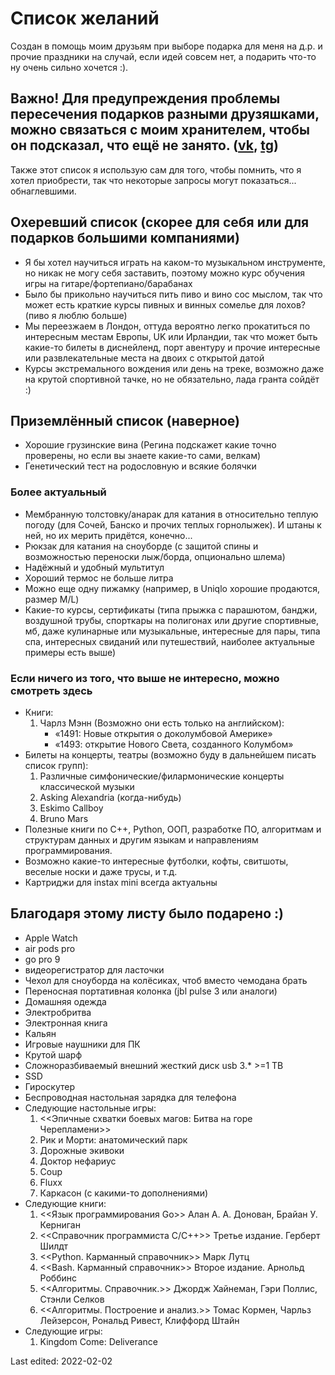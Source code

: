# Список желаний

Создан в помощь моим друзьям при выборе подарка для меня на д.р. и прочие праздники на случай, если идей совсем нет, а подарить что-то ну очень сильно хочется :). 
## Важно! Для предупреждения проблемы пересечения подарков разными друзяшками, можно связаться с моим хранителем, чтобы он подсказал, что ещё не занято. ([vk](https://vk.com/id18105291), [tg](https://t.me/vakhitovaregina))
Также этот список я использую сам для того, чтобы помнить, что я хотел приобрести, так что некоторые запросы могут показаться... обнаглевшими.

## Охеревший список (скорее для себя или для подарков большими компаниями)
* Я бы хотел научиться играть на каком-то музыкальном инструменте, но никак не могу себя заставить, поэтому можно курс обучения игры на гитаре/фортепиано/барабанах
* Было бы прикольно научиться пить пиво и вино сос мыслом, так что может есть краткие курсы пивных и винных сомелье для лохов? (пиво я люблю больше)
* Мы переезжаем в Лондон, оттуда вероятно легко прокатиться по интересным местам Европы, UK или Ирландии, так что может быть какие-то билеты в диснейленд, порт авентуру и прочие интересные или развлекательные места на двоих с открытой датой
* Курсы экстремального вождения или день на треке, возможно даже на крутой спортивной тачке, но не обязательно, лада гранта сойдёт :)

## Приземлённый список (наверное)
* Хорошие грузинские вина (Регина подскажет какие точно проверены, но если вы знаете какие-то сами, велкам)
* Генетический тест на родословную и всякие болячки

### Более актуальный
* Мембранную толстовку/анарак для катания в относительно теплую погоду (для Сочей, Банско и прочих теплых горнолыжек). И штаны к ней, но их мерить придётся, конечно...
* Рюкзак для катания на сноуборде (с защитой спины и возможностью переноски лыж/борда, опционально шлема)
* Надёжный и удобный мультитул
* Хороший термос не больше литра
* Можно еще одну пижамку (например, в Uniqlo хорошие продаются, размер M/L)
* Какие-то курсы, сертификаты (типа прыжка с парашютом, банджи, воздушной трубы, спорткары на полигонах или другие спортивные, мб, даже кулинарные или музыкальные, интересные для пары, типа спа, интересных свиданий или путешествий, наиболее актуальные примеры есть выше)

### Если ничего из того, что выше не интересно, можно смотреть здесь
* Книги: 
    1. Чарлз Мэнн (Возможно они есть только на английском):
        * «1491: Новые открытия о доколумбовой Америке»
        * «1493: открытие Нового Света, созданного Колумбом»
* Билеты на концерты, театры (возможно буду в дальнейшем писать список групп):
    1. Различные симфонические/филармонические концерты классической музыки
    2. Asking Alexandria (когда-нибудь)
    3. Eskimo Callboy
    4. Bruno Mars
* Полезные книги по C++, Python, ООП, разработке ПО, алгоритмам и структурам данных и другим языкам и направлениям программирования.
* Возможно какие-то интересные футболки, кофты, свитшоты, веселые носки и даже трусы, и т.д.
* Картриджи для instax mini всегда актуальны

## Благодаря этому листу было подарено :)

* Apple Watch
* air pods pro
* go pro 9
* видеорегистратор для ласточки
* Чехол для сноуборда на колёсиках, чтоб вместо чемодана брать
* Переносная портативная колонка (jbl pulse 3 или аналоги)
* Домашняя одежда
* Электробритва
* Электронная книга
* Кальян
* Игровые наушники для ПК
* Крутой шарф
* Сложноразбиваемый внешний жесткий диск usb 3.* >=1 TB
* SSD
* Гироскутер
* Беспроводная настольная зарядка для телефона
* Следующие настольные игры: 
    1. <<Эпичные схватки боевых магов: Битва на горе Черепламени>>
    2. Рик и Морти: анатомический парк
    3. Дорожные экивоки
    4. Доктор нефариус
    5. Coup
    6. Fluxx
    7. Каркасон (с какими-то дополнениями)
* Следующие книги: 
    1. <<Язык программирования Go>> Алан А. А. Донован, Брайан У. Керниган
    2. <<Справочник программиста C/C++>> Третье издание. Герберт Шилдт
    3. <<Python. Карманный справочник>> Марк Лутц
    4. <<Bash. Карманный справочник>> Второе издание. Арнольд Роббинс
    5. <<Алгоритмы. Справочник.>> Джордж Хайнеман, Гэри Поллис, Стэнли Селков
    6. <<Алгоритмы. Построение и анализ.>> Томас Кормен, Чарльз Лейзерсон, Рональд Ривест, Клиффорд Штайн
* Следующие игры:
    1. Kingdom Come: Deliverance


Last edited: 2022-02-02
